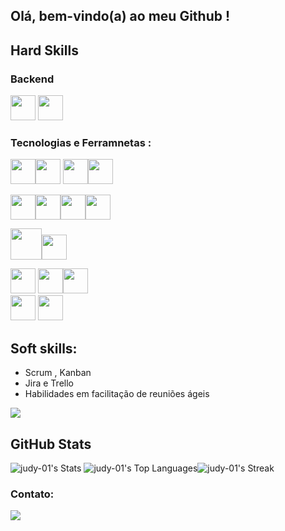 ## Olá, bem-vindo(a) ao meu Github !



## Hard Skills
### Backend 
 <img src="https://cdn.jsdelivr.net/gh/devicons/devicon@latest/icons/python/python-original.svg" width="40" height="40"/> <img src="https://cdn.jsdelivr.net/gh/devicons/devicon@latest/icons/nodejs/nodejs-original.svg" width="40" height="40"/>

### Tecnologias e Ferramnetas :
<img src="https://cdn.jsdelivr.net/gh/devicons/devicon@latest/icons/javascript/javascript-original.svg" width="40" height="40" /><img src="https://cdn.jsdelivr.net/gh/devicons/devicon@latest/icons/nodejs/nodejs-original.svg" width="40" height="40" /> <img src="https://cdn.jsdelivr.net/gh/devicons/devicon@latest/icons/express/express-original.svg" width="40" height="40" /><img src="https://cdn.jsdelivr.net/gh/devicons/devicon@latest/icons/jest/jest-plain.svg" width="40" height="40"/><br>

<img src="https://cdn.jsdelivr.net/gh/devicons/devicon@latest/icons/python/python-original.svg" width="40" height="40" /><img src="https://cdn.jsdelivr.net/gh/devicons/devicon@latest/icons/django/django-plain.svg" width="40" height="40"/><img src="https://cdn.jsdelivr.net/gh/devicons/devicon@latest/icons/flask/flask-original.svg" width="40" height="40"/><img src="https://cdn.jsdelivr.net/gh/devicons/devicon@latest/icons/swagger/swagger-original.svg" width="40" height="40" /><br>
          
          
<img src="https://cdn.jsdelivr.net/gh/devicons/devicon@latest/icons/mongodb/mongodb-original.svg" idth="50" height="50"/><img src="https://cdn.jsdelivr.net/gh/devicons/devicon@latest/icons/sqlite/sqlite-original.svg" width="40" height="40"/>
          
 <img src="https://cdn.jsdelivr.net/gh/devicons/devicon/icons/vscode/vscode-original.svg" width="40" height="40" /> <img src="https://cdn.jsdelivr.net/gh/devicons/devicon/icons/git/git-original.svg" width="40" height="40" /><img src="https://cdn.jsdelivr.net/gh/devicons/devicon@latest/icons/postman/postman-original.svg" width="40" height="40"/><br>
<img src="https://cdn.jsdelivr.net/gh/devicons/devicon@latest/icons/amazonwebservices/amazonwebservices-original-wordmark.svg" width="40" height="40" /> <img src="https://cdn.jsdelivr.net/gh/devicons/devicon@latest/icons/azure/azure-original.svg" width="40" height="40" />

## Soft skills:
- Scrum , Kanban
- Jira e Trello
- Habilidades em facilitação de reuniões ágeis
          
![](https://raw.githubusercontent.com/username/github-stats/master/generated/overview.svg#gh-dark-mode-only)

## GitHub Stats
![judy-01's Stats](https://github-readme-stats.vercel.app/api?username=judy-01&theme=dark&show_icons=true&hide_border=true&count_private=true) ![judy-01's Top Languages](https://github-readme-stats.vercel.app/api/top-langs/?username=judy-01&theme=dark&show_icons=true&hide_border=true&layout=compact)![judy-01's Streak](https://github-readme-streak-stats.herokuapp.com/?user=judy-01&theme=dark&hide_border=true)




  ### Contato: 
 <div>
<a href="https://www.linkedin.com/in/judy-santos" target="_blank"><img src="https://img.shields.io/badge/-LinkedIn-%230077B5?style=for-the-badge&logo=linkedin&logoColor=white" target="_blank"></a>   
</div>



 

